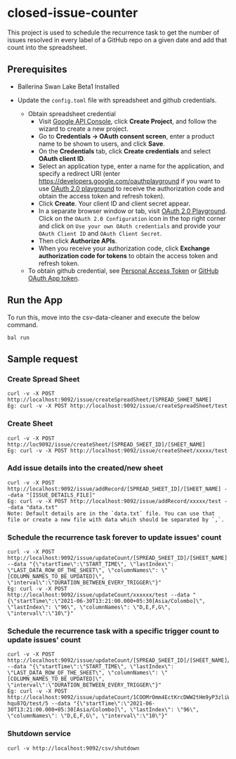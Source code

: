 # closed-issue-counter

This project is used to schedule the recurrence task to get the number of issues resolved in every label of a GitHub repo on a given date and add that count into the spreadsheet.

## Prerequisites

* Ballerina Swan Lake Beta1 Installed

* Update the `config.toml` file with spreadsheet and github credentials.
    * Obtain spreadsheet credential
        * Visit [Google API Console](https://console.developers.google.com), click **Create Project**, and follow the wizard to create a new project.
        * Go to **Credentials -> OAuth consent screen**, enter a product name to be shown to users, and click **Save**.
        * On the **Credentials** tab, click **Create credentials** and select **OAuth client ID**.
        * Select an application type, enter a name for the application, and specify a redirect URI (enter https://developers.google.com/oauthplayground if you want to use 
         [OAuth 2.0 playground](https://developers.google.com/oauthplayground) to receive the authorization code and obtain the access token and refresh token).
        * Click **Create**. Your client ID and client secret appear. 
        * In a separate browser window or tab, visit [OAuth 2.0 Playground](https://developers.google.com/oauthplayground). 
          Click on the `OAuth 2.0 Configuration` icon in the top right corner and click on `Use your own OAuth credentials` and
          provide your `OAuth Client ID` and `OAuth Client Secret`.
        * Then click **Authorize APIs**.
        * When you receive your authorization code, click **Exchange authorization code for tokens** to obtain the access token and refresh token.
    * To obtain github credential, see [Personal Access Token](https://docs.github.com/en/github/authenticating-to-github/creating-a-personal-access-token) or [GitHub OAuth App token](https://docs.github.com/en/developers/apps/creating-an-oauth-app).
    
## Run the App

To run this, move into the csv-data-cleaner and execute the below command.

    bal run

## Sample request

### Create Spread Sheet

    curl -v -X POST http://localhost:9092/issue/createSpreadSheet/[SPREAD_SHHET_NAME]
    Eg: curl -v -X POST http://localhost:9092/issue/createSpreadSheet/test
### Create Sheet

    curl -v -X POST http://loc9092/issue/createSheet/[SPREAD_SHEET_ID]/[SHEET_NAME]
    Eg: curl -v -X POST http://localhost:9092/issue/createSheet/xxxxx/test

### Add issue details into the created/new sheet

    curl -v -X POST http://localhost:9092/issue/addRecord/[SPREAD_SHEET_ID]/[SHEET_NAME] --data "[ISSUE_DETAILS_FILE]"
    Eg: curl -v -X POST http://localhost:9092/issue/addRecord/xxxxx/test --data "data.txt"
    Note: Default details are in the `data.txt` file. You can use that file or create a new file with data which should be separated by `,`.

### Schedule the recurrence task forever to update issues' count

    curl -v -X POST http://localhost:9092/issue/updateCount/[SPREAD_SHEET_ID]/[SHEET_NAME] --data "{\"startTime\":\"START_TIME\", \"lastIndex\": \"LAST_DATA_ROW_OF_THE_SHEET\", \"columnNames\": \"[COLUMN_NAMES_TO_BE_UPDATED]\", \"interval\":\"DURATION_BETWEEN_EVERY_TRIGGER\"}"
    Eg: curl -v -X POST http://localhost:9092/issue/updateCount/xxxxxx/test --data "{\"startTime\":\"2021-06-30T13:21:00.000+05:30[Asia/Colombo]\", \"lastIndex\": \"96\", \"columnNames\": \"D,E,F,G\", \"interval\":\"10\"}"

### Schedule the recurrence task with a specific trigger count to update issues' count

    curl -v -X POST http://localhost:9092/issue/updateCount/[SPREAD_SHEET_ID]/[SHEET_NAME]/[TRIGGER_COUT] --data "{\"startTime\":\"START_TIME\", \"lastIndex\": \"LAST_DATA_ROW_OF_THE_SHEET\", \"columnNames\": \"[COLUMN_NAMES_TO_BE_UPDATED]\", \"interval\":\"DURATION_BETWEEN_EVERY_TRIGGER\"}"
    Eg: curl -v -X POST http://localhost:9092/issue/updateCount/1COOMrOmm4EctKrcDWW2tHm9yP3zliW2QVzgr-hqu87Q/test/5 --data "{\"startTime\":\"2021-06-30T13:21:00.000+05:30[Asia/Colombo]\", \"lastIndex\": \"96\", \"columnNames\": \"D,E,F,G\", \"interval\":\"10\"}"

### Shutdown service
    curl -v http://localhost:9092/csv/shutdown

